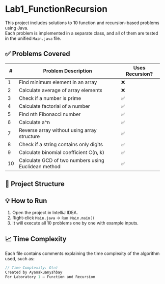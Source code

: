 # Lab1_FunctionRecursion

This project includes solutions to 10 function and recursion-based problems using Java.  
Each problem is implemented in a separate class, and all of them are tested in the unified `Main.java` file.

## ✅ Problems Covered

| #  | Problem Description                                 | Uses Recursion? |
|----|-----------------------------------------------------|-----------------|
| 1  | Find minimum element in an array                    | ❌              |
| 2  | Calculate average of array elements                 | ❌              |
| 3  | Check if a number is prime                          | ✅              |
| 4  | Calculate factorial of a number                     | ✅              |
| 5  | Find nth Fibonacci number                           | ✅              |
| 6  | Calculate a^n                                       | ✅              |
| 7  | Reverse array without using array structure         | ✅              |
| 8  | Check if a string contains only digits              | ✅              |
| 9  | Calculate binomial coefficient C(n, k)              | ✅              |
| 10 | Calculate GCD of two numbers using Euclidean method | ✅              |

## 📂 Project Structure


## 💡 How to Run

1. Open the project in IntelliJ IDEA.
2. Right-click `Main.java` → `Run Main.main()`
3. It will execute all 10 problems one by one with example inputs.

## 📈 Time Complexity

Each file contains comments explaining the time complexity of the algorithm used, such as:
```java
// Time Complexity: O(n)
Created by Ayanakuanyshbay
For Laboratory 1 — Function and Recursion